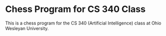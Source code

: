 # Chess Program for CS 340 Class

This is a chess program for the CS 340 (Artificial Intelligence) class at Ohio Wesleyan University.